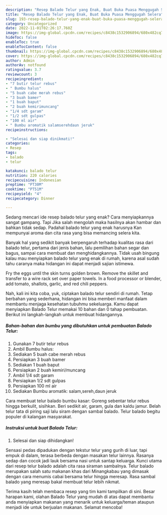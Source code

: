 ```yaml
---
description: "Resep Balado Telur yang Enak, Buat Buka Puasa Menggugah Selera"
title: "Resep Balado Telur yang Enak, Buat Buka Puasa Menggugah Selera"
slug: 193-resep-balado-telur-yang-enak-buat-buka-puasa-menggugah-selera
category: Uncategorized
date: 2022-11-01T02:26:17.760Z
image: https://img-global.cpcdn.com/recipes/c8438c1532906894/680x482cq70/balado-telur-foto-resep-utama.jpg
hideToc: false
enableToc: true
enableTocContent: false
thumbnail: https://img-global.cpcdn.com/recipes/c8438c1532906894/680x482cq70/balado-telur-foto-resep-utama.jpg
cover: https://img-global.cpcdn.com/recipes/c8438c1532906894/680x482cq70/balado-telur-foto-resep-utama.jpg
author: Admin
authorAv: notfound
ratingvalue: 3.7
reviewcount: 3
recipeingredient:
- "7 butir telur rebus"
- " Bumbu halus"
- "5 buah cabe merah rebus"
- "3 buah bamer"
- "1 buah baput"
- "2 buah kemirimuncang"
- "1/4 sdt garam"
- "1/2 sdt gulpas"
- "100 ml air"
- " Bumbu aromatik salamserehdaun jeruk"
recipeinstructions:

- "Selesai dan siap dinikmati!"
categories:
- Resep
tags:
- balado
- telur

katakunci: balado telur 
nutrition: 220 calories
recipecuisine: Indonesian
preptime: "PT30M"
cooktime: "PT51M"
recipeyield: "4"
recipecategory: Dinner

---
```



Sedang mencari ide resep balado telur yang enak? Cara menyiapkannya sangat gampang. Tapi Jika salah mengolah maka hasilnya akan hambar dan bahkan tidak sedap. Padahal balado telur yang enak harusnya Kan mempunyai aroma dan cita rasa yang bisa memancing selera kita.


Banyak hal yang sedikit banyak berpengaruh terhadap kualitas rasa dari balado telur, pertama dari jenis bahan, lalu pemilihan bahan segar dan bagus, sampai cara membuat dan menghidangkannya. Tidak usah bingung kalau mau menyiapkan balado telur yang enak di rumah, karena asal sudah tahu caranya maka hidangan ini dapat menjadi sajian istimewa.

Fry the eggs until the skin turns golden brown. Remove the skillet and transfer to a wire rack set over paper towels. In a food processor or blender, add tomato, shallots, garlic, and red chili peppers.


Nah, kali ini kita coba, yuk, ciptakan balado telur sendiri di rumah. Tetap berbahan yang sederhana, hidangan ini bisa memberi manfaat dalam membantu menjaga kesehatan tubuhmu sekeluarga. Kamu dapat menyiapkan Balado Telur memakai 10 bahan dan 0 tahap pembuatan. Berikut ini langkah-langkah untuk membuat hidangannya.

<!--inarticleads1-->

##### Bahan-bahan dan bumbu yang dibutuhkan untuk pembuatan Balado Telur:

1. Gunakan 7 butir telur rebus
1. Ambil  Bumbu halus:
1. Sediakan 5 buah cabe merah rebus
1. Persiapkan 3 buah bamer
1. Sediakan 1 buah baput
1. Persiapkan 2 buah kemiri/muncang
1. Ambil 1/4 sdt garam
1. Persiapkan 1/2 sdt gulpas
1. Persiapkan 100 ml air
1. Sediakan  Bumbu aromatik: salam,sereh,daun jeruk


Cara membuat telur balado bumbu kasar: Goreng sebentar telur rebus hingga berkulit, sisihkan. Beri sedikit air, garam, gula dan kaldu jamur. Belah telur tata di piring saji lalu siram dengan sambal balado. Telur balado begitu populer di kalangan masyarakat. 

<!--inarticleads2-->

##### Instruksi untuk buat Balado Telur:


1. Selesai dan siap dihidangkan!

Sensasi pedas dipadukan dengan tekstur telur yang gurih di luar, tapi empuk di dalam, terasa berbeda dengan masakan telur lainnya. Rasanya sedap dan cocok jadi lauk bersama nasi untuk santap keluarga. Kunci utama dari resep telur balado adalah cita rasa siraman sambalnya. Telur balado merupakan salah satu makanan khas dari Minangkabau yang dimasak dengan cara menumis cabai bersama telur hingga meresap. Rasa sambal balado yang meresap bakal membuat telur lebih nikmat. 

Terima kasih telah membaca resep yang tim kami tampilkan di sini. Besar harapan kami, olahan Balado Telur yang mudah di atas dapat membantu anda menyiapkan makanan yang menarik untuk keluarga/teman ataupun menjadi ide untuk berjualan makanan. Selamat mencoba!
